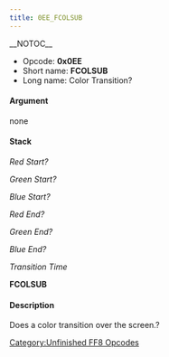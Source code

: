 ```yaml
---
title: 0EE_FCOLSUB
---
```


\_\_NOTOC\_\_

-   Opcode: **0x0EE**
-   Short name: **FCOLSUB**
-   Long name: Color Transition?

#### Argument

none

#### Stack

  
*Red Start?*

*Green Start?*

*Blue Start?*

*Red End?*

*Green End?*

*Blue End?*

*Transition Time*

**FCOLSUB**

#### Description

Does a color transition over the screen.?

[Category:Unfinished FF8 Opcodes](Category:Unfinished_FF8_Opcodes "wikilink")
